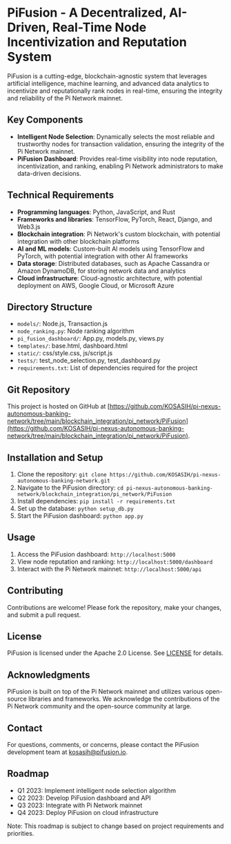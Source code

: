 # PiFusion - A Decentralized, AI-Driven, Real-Time Node Incentivization and Reputation System

PiFusion is a cutting-edge, blockchain-agnostic system that leverages artificial intelligence, machine learning, and advanced data analytics to incentivize and reputationally rank nodes in real-time, ensuring the integrity and reliability of the Pi Network mainnet.

## Key Components

* **Intelligent Node Selection**: Dynamically selects the most reliable and trustworthy nodes for transaction validation, ensuring the integrity of the Pi Network mainnet.
* **PiFusion Dashboard**: Provides real-time visibility into node reputation, incentivization, and ranking, enabling Pi Network administrators to make data-driven decisions.

## Technical Requirements

* **Programming languages**: Python, JavaScript, and Rust
* **Frameworks and libraries**: TensorFlow, PyTorch, React, Django, and Web3.js
* **Blockchain integration**: Pi Network's custom blockchain, with potential integration with other blockchain platforms
* **AI and ML models**: Custom-built AI models using TensorFlow and PyTorch, with potential integration with other AI frameworks
* **Data storage**: Distributed databases, such as Apache Cassandra or Amazon DynamoDB, for storing network data and analytics
* **Cloud infrastructure**: Cloud-agnostic architecture, with potential deployment on AWS, Google Cloud, or Microsoft Azure

## Directory Structure

* `models/`: Node.js, Transaction.js
* `node_ranking.py`: Node ranking algorithm
* `pi_fusion_dashboard/`: App.py, models.py, views.py
* `templates/`: base.html, dashboard.html
* `static/`: css/style.css, js/script.js
* `tests/`: test_node_selection.py, test_dashboard.py
* `requirements.txt`: List of dependencies required for the project

## Git Repository

This project is hosted on GitHub at [https://github.com/KOSASIH/pi-nexus-autonomous-banking-network/tree/main/blockchain_integration/pi_network/PiFusion](https://github.com/KOSASIH/pi-nexus-autonomous-banking-network/tree/main/blockchain_integration/pi_network/PiFusion).

## Installation and Setup

1. Clone the repository: `git clone https://github.com/KOSASIH/pi-nexus-autonomous-banking-network.git`
2. Navigate to the PiFusion directory: `cd pi-nexus-autonomous-banking-network/blockchain_integration/pi_network/PiFusion`
3. Install dependencies: `pip install -r requirements.txt`
4. Set up the database: `python setup_db.py`
5. Start the PiFusion dashboard: `python app.py`

## Usage

1. Access the PiFusion dashboard: `http://localhost:5000`
2. View node reputation and ranking: `http://localhost:5000/dashboard`
3. Interact with the Pi Network mainnet: `http://localhost:5000/api`

## Contributing

Contributions are welcome! Please fork the repository, make your changes, and submit a pull request.

## License

PiFusion is licensed under the Apache 2.0 License. See [LICENSE](LICENSE) for details.

## Acknowledgments

PiFusion is built on top of the Pi Network mainnet and utilizes various open-source libraries and frameworks. We acknowledge the contributions of the Pi Network community and the open-source community at large.

## Contact

For questions, comments, or concerns, please contact the PiFusion development team at [kosasih@pifusion.io](mailto:kosasih@pifusion.io).

## Roadmap

* Q1 2023: Implement intelligent node selection algorithm
* Q2 2023: Develop PiFusion dashboard and API
* Q3 2023: Integrate with Pi Network mainnet
* Q4 2023: Deploy PiFusion on cloud infrastructure

Note: This roadmap is subject to change based on project requirements and priorities.
